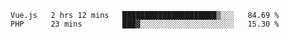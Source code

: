 <!--START_SECTION:waka-->
```text
Vue.js   2 hrs 12 mins   █████████████████████▒░░░   84.69 % 
PHP      23 mins         ███▓░░░░░░░░░░░░░░░░░░░░░   15.30 % 
```
<!--END_SECTION:waka-->
